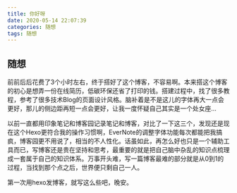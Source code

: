 ```yaml
---
title: 你好呀
date: 2020-05-14 22:07:39
categories: 随想
tags: 随想
---
```

## 随想

前前后后花费了3个小时左右，终于搭好了这个博客，不容易啊。本来搭这个博客的初心是想弄一份在线简历，低碳环保还省了打印的钱。搭建过程中，找了很多教程，参考了很多技术Blog的页面设计风格。脑补着是不是这儿的字体再大一点会更好，那儿的侧边距再短一点会更好，让我一度怀疑自己其实是一个处女座...

以前一直都用印象笔记和博客园记录笔记和博客，对比了一下这三个，发现还是现在这个Hexo更符合我的操作习惯啊，EverNote的调整字体功能每次都能把我搞疯，博客园更不用说了，相当的不人性化。话虽如此，再怎么好也只是一个辅助工具而已，写博客还是贵在坚持和思考，最重要的就是把自己脑中杂乱的知识点梳理成一套属于自己的知识体系。万事开头难，写一篇博客最难的部分就是从0到1的过程，当找到那个点之后，世界便只剩自己一人。


第一次用hexo发博客，就写这么些吧，晚安。
